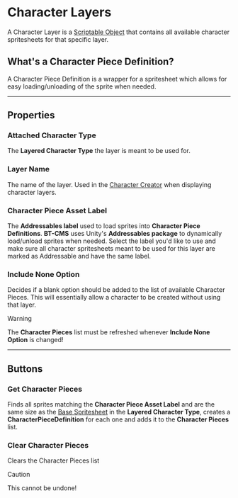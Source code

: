 # Character Layers
A Character Layer is a [Scriptable Object](https://docs.unity3d.com/6000.0/Documentation/Manual/class-ScriptableObject.html) that contains all available character spritesheets for that specific layer.

## What's a Character Piece Definition?
A Character Piece Definition is a wrapper for a spritesheet which allows for easy loading/unloading of the sprite when needed.

---

## Properties

### Attached Character Type
The **Layered Character Type** the layer is meant to be used for.

### Layer Name
The name of the layer. Used in the [Character Creator](character-creator.md) when displaying character layers.

### Character Piece Asset Label
The **Addressables label** used to load sprites into **Character Piece Definitions**. **BT-CMS** uses Unity's **Addressables package** to dynamically load/unload sprites when needed. Select the label you'd like to use and make sure all character spritesheets meant to be used for this layer are marked as Addressable and have the same label.

### Include None Option
Decides if a blank option should be added to the list of available Character Pieces. This will essentially allow a character to be created without using that layer.

> [!WARNING]
> The **Character Pieces** list must be refreshed whenever **Include None Option** is changed!

---

## Buttons

### Get Character Pieces
Finds all sprites matching the **Character Piece Asset Label** and are the same size as the [Base Spritesheet](character-type-fields.md#basespritesheet) in the **Layered Character Type**, creates a **CharacterPieceDefinition** for each one and adds it to the **Character Pieces** list.

### Clear Character Pieces
Clears the Character Pieces list

> [!CAUTION]
> This cannot be undone!